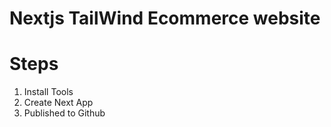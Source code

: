 # Nextjs TailWind Ecommerce website

# Steps

1. Install Tools
2. Create Next App
3. Published to Github